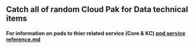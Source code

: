 ## Catch all of random Cloud Pak for Data technical items

#### For information on pods to thier related service (Core & KC) [pod service reference.md](pod%20service%20reference.md)

